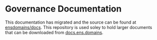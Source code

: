 # Governance Documentation

This documentation has migrated and the source can be found at [ensdomains/docs](https://github.com/ensdomains/docs).
This repository is used soley to hold larger documents that can be downloaded from [docs.ens.domains](https://docs.ens.domains).
